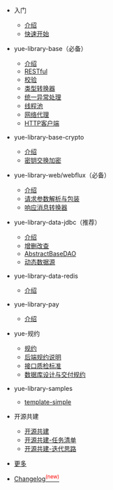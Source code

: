 * 入门

  * [介绍](README.md "SpringBoot增强库yue-library入门介绍")
  * [快速开始](quickstart.md "快速使用yue-library")

* yue-library-base（必备）

  * [介绍](base/介绍.md "yue-library-base介绍")
  * [RESTful](base/RESTful.md)
  * [校验](base/校验.md "校验框架")
  * [类型转换器](base/类型转换器.md)
  * [统一异常处理](base/统一异常处理.md)
  * [线程池](base/线程池.md)
  * [网络代理](base/网络代理.md)
  * [HTTP客户端](base/HTTP客户端.md)

* yue-library-base-crypto

  * [介绍](base-crypto/介绍.md "yue-library-base-crypto介绍")
  * [密钥交换加密](base-crypto/密钥交换加密.md "密钥交换加密")

* yue-library-web/webflux（必备）

  * [介绍](web/介绍.md "yue-library-web/webflux介绍")
  * [请求参数解析与包装](web/请求参数解析与包装.md)
  * [响应消息转换器](web/响应消息转换器.md)

* yue-library-data-jdbc（推荐）

  * [介绍](data/jdbc/介绍.md "yue-library-data-jdbc介绍")
  * [增删改查](data/jdbc/增删改查.md)
  * [AbstractBaseDAO](data/jdbc/AbstractBaseDAO.md)
  * [动态数据源](data/jdbc/动态数据源.md)

* yue-library-data-redis

  * [介绍](data/redis/介绍.md "yue-library-data-redis介绍")

* yue-library-pay

  * [介绍](pay/介绍.md "yue-library-pay介绍")

* yue-规约

  * [规约](规约/规约.md)
  * [后端规约说明](规约/后端规约说明.md)
  * [接口质检标准](规约/接口质检标准.md)
  * [数据库设计与交付规约](规约/数据库设计与交付规约.md)

* yue-library-samples

  * [template-simple](samples/template-simple.md)

* 开源共建

  * [开源共建](开源共建/开源共建.md)
  * [开源共建-任务清单](开源共建/开源共建-任务清单.md)
  * [开源共建-迭代思路](开源共建/开源共建-迭代思路.md)

* [更多](更多.md)
* [Changelog<sup style="color:red">(new)<sup>](changelog.md)